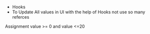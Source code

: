- Hooks 
- To Update All values in UI with the help of Hooks not use so many referces

Assignment 
value >= 0 and value <=20